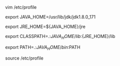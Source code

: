 vim /etc/profile

export JAVA_HOME=/usr/lib/jdk/jdk1.8.0_171

export JRE_HOME=${JAVA_HOME}/jre

export CLASSPATH=.:${JAVA_HOME}/lib:${JRE_HOME}/lib

export PATH=.:${JAVA_HOME}/bin:$PATH

source /etc/profile
